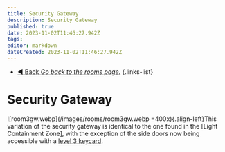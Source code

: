 ```yaml
---
title: Security Gateway
description: Security Gateway
published: true
date: 2023-11-02T11:46:27.942Z
tags: 
editor: markdown
dateCreated: 2023-11-02T11:46:27.942Z
---
```


- [:arrow_backward: Back *Go back to the rooms page.*](/en/game/rooms#zones)
{.links-list}
# Security Gateway
![room3gw.webp](/images/rooms/room3gw.webp =400x){.align-left}This variation of the security gateway is identical to the one found in the [Light Containment Zone], with the exception of the side doors now being accessible with a [level 3 keycard](/en/game/items/Keycards).